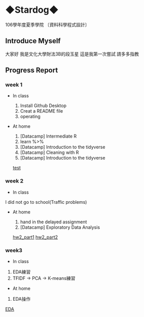 # ◆Stardog◆

106學年度夏季學院 〔資料科學程式設計〕

## Introduce Myself

大家好 我是文化大學財法3B的段玉星 這是我第一次嘗試 請多多指教

## Progress Report

### week 1

* In class

   1. Install Github Desktop
   2. Creat a README file
   3. operating

* At home

   1. ​[Datacamp] Intermediate R
   2. learn %>%
   3. [Datacamp] Introduction to the tidyverse
   4. [Datacamp] Cleaning with R​
   5. [Datacamp] Introduction to the tidyverse​

   [test](https://tuanstar90208.github.io/stardog/week%201/hw1.html)

### week 2

* In class

I did not go to school(Traffic problems)

* At home

   1. hand in the delayed assignment
   2. [Datacamp] Exploratory Data Analysis​

   [hw2_part1](https://tuanstar90208.github.io/stardog/week2/morning/task1.html)
   [hw2_part2](https://tuanstar90208.github.io/stardog/week2/afternoon/marvel.html)

### week3

* In class

1. EDA練習
2.  TFIDF -> PCA -> K-means練習

* At home

1. EDA操作

[EDA](https://tuanstar90208.github.io/stardog/week3/EDA.html)